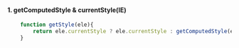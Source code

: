#### 1. getComputedStyle & currentStyle(IE)
```javascript
    function getStyle(ele){
    	return ele.currentStyle ? ele.currentStyle : getComputedStyle(ele, null);
    }
```
